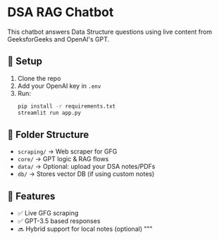 # DSA RAG Chatbot

This chatbot answers Data Structure questions using live content from GeeksforGeeks and OpenAI's GPT.

## 🔧 Setup
1. Clone the repo
2. Add your OpenAI key in `.env`
3. Run:
   ```bash
   pip install -r requirements.txt
   streamlit run app.py
   ```

## 📁 Folder Structure
- `scraping/` → Web scraper for GFG
- `core/` → GPT logic & RAG flows
- `data/` → Optional: upload your DSA notes/PDFs
- `db/` → Stores vector DB (if using custom notes)

## 🚀 Features
- ✅ Live GFG scraping
- ✅ GPT-3.5 based responses
- 🔜 Hybrid support for local notes (optional)
"""